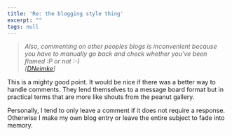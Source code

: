 ```yaml
---
title: 'Re: the blogging style thing'
excerpt: ""
tags: null
---
```

<blockquote dir=ltr style="MARGIN-RIGHT: 0px">
<em>Also, commenting on other peoples blogs is inconvenient because you have to manually go back and check whether you've been flamed :P or not :-) <br />[</em><a href="http://dotnetweblogs.com/DNeimke/posts/4910.aspx"><em>DNeimke</em></a><em>]</em>

</blockquote>
This is a mighty good point. It would be nice if there was a better way to handle comments. They lend themselves to a message board format but in practical terms that are more like shouts from the peanut gallery.

Personally, I tend to only leave a comment if it does not require a response. Otherwise I make my own blog entry or leave the entire subject to fade into memory. <br />
